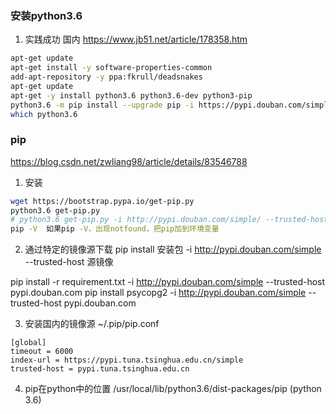 ### 安装python3.6
1. 实践成功
国内 https://www.jb51.net/article/178358.htm
```bash
apt-get update
apt-get install -y software-properties-common
add-apt-repository -y ppa:fkrull/deadsnakes
apt-get update
apt-get -y install python3.6 python3.6-dev python3-pip
python3.6 -m pip install --upgrade pip -i https://pypi.douban.com/simple
which python3.6
```
### pip
https://blog.csdn.net/zwliang98/article/details/83546788
1. 安装
```bash
wget https://bootstrap.pypa.io/get-pip.py
python3.6 get-pip.py
# python3.6 get-pip.py -i http://pypi.douban.com/simple/ --trusted-host pypi.douban.com
pip -V  如果pip -V，出现notfound，把pip加到环境变量
```
2. 通过特定的镜像源下载
pip install 安装包 -i http://pypi.douban.com/simple --trusted-host 源镜像

pip install -r requirement.txt -i http://pypi.douban.com/simple --trusted-host pypi.douban.com
pip install psycopg2 -i http://pypi.douban.com/simple --trusted-host pypi.douban.com

3. 安装国内的镜像源
~/.pip/pip.conf
```
[global]
timeout = 6000
index-url = https://pypi.tuna.tsinghua.edu.cn/simple
trusted-host = pypi.tuna.tsinghua.edu.cn
```
4.  pip在python中的位置
/usr/local/lib/python3.6/dist-packages/pip (python 3.6)